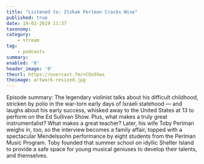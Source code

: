 ```yaml
---
title: "Listened to: Itzhak Perlman Cracks Wise"
published: true
date: 19-03-2019 11:37
taxonomy:
category:
	- stream
tag:
	- podcasts
summary:
enabled: '0'
header_image: '0'
theurl: https://overcast.fm/+COx5hws
theimage: artwork-resized.jpg
--- 
```

Episode summary: The legendary violinist talks about his difficult childhood, stricken by polio in the war-torn early days of Israeli statehood — and laughs about his early success, whisked away to the United States at 13 to perform on the Ed Sullivan Show. Plus, what makes a truly great instrumentalist? What makes a great teacher? Later, his wife Toby Perlman weighs in, too, so the interview becomes a family affair, topped with a spectacular Mendelssohn performance by eight students from the Perlman Music Program. Toby founded that summer school on idyllic Shelter Island to provide a safe space for young musical geniuses to develop their talents, and themselves.
